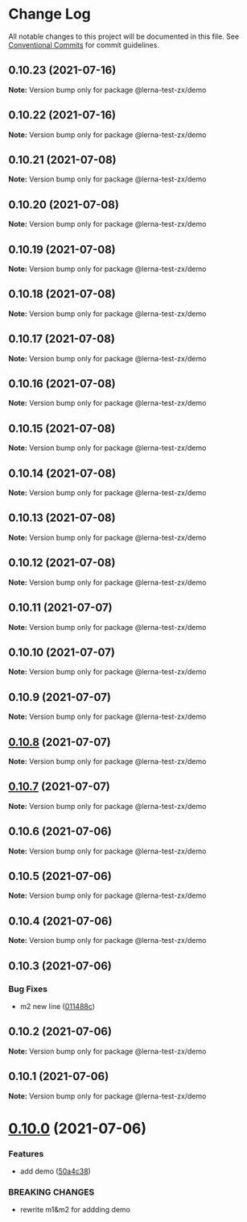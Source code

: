 # Change Log

All notable changes to this project will be documented in this file.
See [Conventional Commits](https://conventionalcommits.org) for commit guidelines.

## 0.10.23 (2021-07-16)

**Note:** Version bump only for package @lerna-test-zx/demo





## 0.10.22 (2021-07-16)

**Note:** Version bump only for package @lerna-test-zx/demo





## 0.10.21 (2021-07-08)

**Note:** Version bump only for package @lerna-test-zx/demo





## 0.10.20 (2021-07-08)

**Note:** Version bump only for package @lerna-test-zx/demo





## 0.10.19 (2021-07-08)

**Note:** Version bump only for package @lerna-test-zx/demo





## 0.10.18 (2021-07-08)

**Note:** Version bump only for package @lerna-test-zx/demo





## 0.10.17 (2021-07-08)

**Note:** Version bump only for package @lerna-test-zx/demo





## 0.10.16 (2021-07-08)

**Note:** Version bump only for package @lerna-test-zx/demo





## 0.10.15 (2021-07-08)

**Note:** Version bump only for package @lerna-test-zx/demo





## 0.10.14 (2021-07-08)

**Note:** Version bump only for package @lerna-test-zx/demo





## 0.10.13 (2021-07-08)

**Note:** Version bump only for package @lerna-test-zx/demo





## 0.10.12 (2021-07-08)

**Note:** Version bump only for package @lerna-test-zx/demo





## 0.10.11 (2021-07-07)

**Note:** Version bump only for package @lerna-test-zx/demo





## 0.10.10 (2021-07-07)

**Note:** Version bump only for package @lerna-test-zx/demo





## 0.10.9 (2021-07-07)

**Note:** Version bump only for package @lerna-test-zx/demo





## [0.10.8](https://github.com/CodeLittlePrince/CodeLittlePrince-npm-pack-manage-lerna/compare/v0.10.7...v0.10.8) (2021-07-07)

**Note:** Version bump only for package @lerna-test-zx/demo





## [0.10.7](https://github.com/CodeLittlePrince/CodeLittlePrince-npm-pack-manage-lerna/compare/v0.10.6...v0.10.7) (2021-07-07)

**Note:** Version bump only for package @lerna-test-zx/demo





## 0.10.6 (2021-07-06)

**Note:** Version bump only for package @lerna-test-zx/demo





## 0.10.5 (2021-07-06)

**Note:** Version bump only for package @lerna-test-zx/demo





## 0.10.4 (2021-07-06)

**Note:** Version bump only for package @lerna-test-zx/demo





## 0.10.3 (2021-07-06)


### Bug Fixes

* m2 new line ([011488c](https://github.com/CodeLittlePrince/CodeLittlePrince-npm-pack-manage-lerna/commit/011488c91b58b48e3d4f154c9e78a1ab80dc9a42))





## 0.10.2 (2021-07-06)

**Note:** Version bump only for package @lerna-test-zx/demo





## 0.10.1 (2021-07-06)

**Note:** Version bump only for package @lerna-test-zx/demo





# [0.10.0](https://github.com/CodeLittlePrince/CodeLittlePrince-npm-pack-manage-lerna/compare/v0.9.1...v0.10.0) (2021-07-06)


### Features

* add demo ([50a4c38](https://github.com/CodeLittlePrince/CodeLittlePrince-npm-pack-manage-lerna/commit/50a4c38734af633e16942353bba60d6d12cc6899))


### BREAKING CHANGES

* rewrite m1&m2 for addding demo

